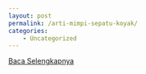 ```yaml
---
layout: post
permalink: /arti-mimpi-sepatu-koyak/
categories:
    - Uncategorized
---
```


[Baca Selengkapnya](/09)
